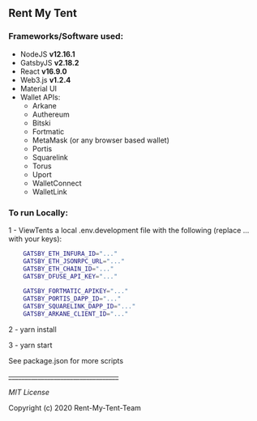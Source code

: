 ## Rent My Tent

### Frameworks/Software used:
 - NodeJS **v12.16.1**
 - GatsbyJS **v2.18.2**
 - React **v16.9.0**
 - Web3.js **v1.2.4**
 - Material UI
 - Wallet APIs: 
    - Arkane
    - Authereum
    - Bitski
    - Fortmatic
    - MetaMask (or any browser based wallet)
    - Portis
    - Squarelink
    - Torus
    - Uport
    - WalletConnect
    - WalletLink

### To run Locally:
    
1 - ViewTents a local .env.development file with the following (replace ... with your keys):
 
```bash
    GATSBY_ETH_INFURA_ID="..."
    GATSBY_ETH_JSONRPC_URL="..."
    GATSBY_ETH_CHAIN_ID="..."
    GATSBY_DFUSE_API_KEY="..."
    
    GATSBY_FORTMATIC_APIKEY="..."
    GATSBY_PORTIS_DAPP_ID="..."
    GATSBY_SQUARELINK_DAPP_ID="..."
    GATSBY_ARKANE_CLIENT_ID="..."
```

2 - yarn install

3 - yarn start

See package.json for more scripts

~~__________________________________~~

_MIT License_

Copyright (c) 2020 Rent-My-Tent-Team

